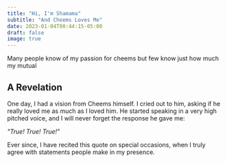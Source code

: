 ```yaml
---
title: "Hi, I'm Shamama"
subtitle: "And Cheems Loves Me"
date: 2023-01-04T00:44:15-05:00
draft: false
image: true
---
```


Many people know of my passion for cheems but few know
just how much my mutual 

## A Revelation

One day, I had a vision from Cheems himself. I cried out
to him, asking if he really loved me as much as I loved
him. He started speaking in a very high pitched voice,
and I will never forget the response he gave me:

_"True! True! True!"_

Ever since, I have recited this quote on special
occasions, when I truly agree with statements people make
in my presence.
